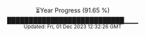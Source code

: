 <p align="center">
⏳Year Progress (91.65 %) <br>
███████████████████████████▁▁▁ <br>
<sub>Updated: Fri, 01 Dec 2023 12:32:26 GMT</sub>
</p>

